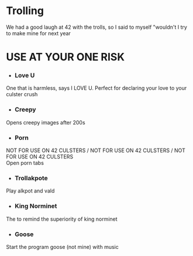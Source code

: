 # Trolling
We had a good laugh at 42 with the trolls, so I said to myself "wouldn't I try to make mine for next year

<h1>USE AT YOUR ONE RISK</h1>

- <h3>Love U</h3>
One that is harmless, says I LOVE U. Perfect for declaring your love to your culster crush

- <h3>Creepy</h3>
Opens creepy images after 200s

- <h3>Porn</h3>
NOT FOR USE ON 42 CULSTERS / NOT FOR USE ON 42 CULSTERS / NOT FOR USE ON 42 CULSTERS <br>
Open porn tabs

- <h3>Trollakpote</h3>
Play alkpot and vald

- <h3>King Norminet</h3>
The to remind the superiority of king norminet

- <h3>Goose</h3>
Start the program goose (not mine) with music
